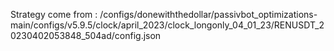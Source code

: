 Strategy come from : /configs/donewiththedollar/passivbot_optimizations-main/configs/v5.9.5/clock/april_2023/clock_longonly_04_01_23/RENUSDT_20230402053848_504ad/config.json